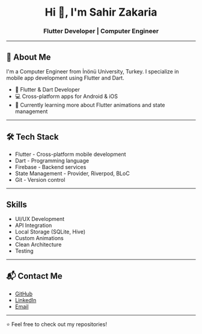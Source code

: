 <h1 align="center">Hi 👋, I'm Sahir Zakaria</h1>
<h3 align="center">Flutter Developer | Computer Engineer</h3>

---

## 🚀 About Me

I'm a Computer Engineer from İnönü University, Turkey. I specialize in mobile app development using Flutter and Dart.

- 📱 Flutter & Dart Developer  
- 💻 Cross-platform apps for Android & iOS  
- 🌱 Currently learning more about Flutter animations and state management  

---

## 🛠️ Tech Stack

- Flutter - Cross-platform mobile development 
- Dart - Programming language 
- Firebase - Backend services
- State Management - Provider, Riverpod, BLoC
- Git - Version control

---



## Skills

- UI/UX Development
- API Integration
- Local Storage (SQLite, Hive)
- Custom Animations
- Clean Architecture
- Testing

---

## 📬 Contact Me

- [GitHub](https://github.com/sahiralzakaria)  
- [LinkedIn](https://www.linkedin.com/in/sahir-zakaria-39873531b)  
- [Email](mailto:sahir.alzakaria@gmail.com)  

---

⭐ Feel free to check out my repositories!
